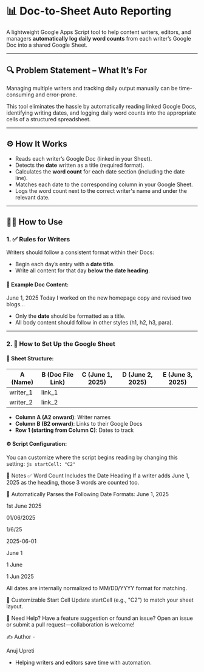 # 📊 Doc-to-Sheet Auto Reporting

A lightweight Google Apps Script tool to help content writers, editors, and managers **automatically log daily word counts** from each writer’s Google Doc into a shared Google Sheet.

---

## 🔍 Problem Statement – What It’s For

Managing multiple writers and tracking daily output manually can be time-consuming and error-prone.

This tool eliminates the hassle by automatically reading linked Google Docs, identifying writing dates, and logging daily word counts into the appropriate cells of a structured spreadsheet.

---

## ⚙️ How It Works

- Reads each writer’s Google Doc (linked in your Sheet).
- Detects the **date** written as a title (required format).
- Calculates the **word count** for each date section (including the date line).
- Matches each date to the corresponding column in your Google Sheet.
- Logs the word count next to the correct writer's name and under the relevant date.

---

## 🧑‍💻 How to Use

### 1. ✅ Rules for Writers

Writers should follow a consistent format within their Docs:

- Begin each day’s entry with a **date title**.
- Write all content for that day **below the date heading**.

#### 📄 Example Doc Content:
June 1, 2025
Today I worked on the new homepage copy and revised two blogs...


- Only the **date** should be formatted as a title.
- All body content should follow in other styles (h1, h2, h3, para).

---

### 2. 🧾 How to Set Up the Google Sheet

#### 🧱 Sheet Structure:

| A (Name)     | B (Doc File Link) | C (June 1, 2025) | D (June 2, 2025) | E (June 3, 2025) |
|--------------|------------------|------------------|------------------|------------------|
| writer_1     | link_1           |                  |                  |                  |
| writer_2     | link_2           |                  |                  |                  |

- **Column A (A2 onward)**: Writer names  
- **Column B (B2 onward)**: Links to their Google Docs  
- **Row 1 (starting from Column C)**: Dates to track

#### ⚙️ Script Configuration:
You can customize where the script begins reading by changing this setting:
```js startCell: "C2" ```

🧠 Notes
✅ Word Count Includes the Date Heading
If a writer adds June 1, 2025 as the heading, those 3 words are counted too.

📅 Automatically Parses the Following Date Formats:
June 1, 2025

1st June 2025

01/06/2025

1/6/25

2025-06-01

June 1

1 June

1 Jun 2025

All dates are internally normalized to MM/DD/YYYY format for matching.

🧩 Customizable Start Cell
Update startCell (e.g., "C2") to match your sheet layout.

🙋 Need Help?
Have a feature suggestion or found an issue?
Open an issue or submit a pull request—collaboration is welcome!

✍️ Author -

Anuj Upreti

- Helping writers and editors save time with automation.